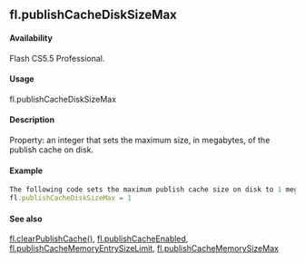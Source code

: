 ## fl.publishCacheDiskSizeMax

#### Availability

Flash CS5.5 Professional.

#### Usage

fl.publishCacheDiskSizeMax

#### Description

Property: an integer that sets the maximum size, in megabytes, of the publish cache on disk.

#### Example

```javascript
The following code sets the maximum publish cache size on disk to 1 megabyte:
fl.publishCacheDiskSizeMax = 1

```
#### See also

[fl.clearPublishCache()](#_bookmark456), [fl.publishCacheEnabled](#fl.publishCacheEnabled), [fl.publishCacheMemoryEntrySizeLimit](#_bookmark517), [fl.publishCacheMemorySizeMax](#_bookmark518)

<span id="fl.publishCacheEnabled" class="anchor"></span>
